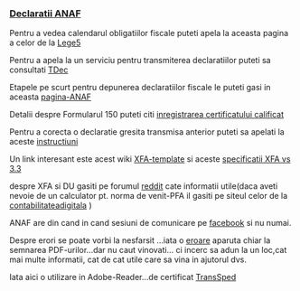 ### **[Declaratii ANAF](https://www.afm.ro/taxe_declaratii.php)** ###

Pentru a vedea calendarul obligatiilor fiscale puteti apela la aceasta pagina a celor de la [Lege5](https://lege5.ro/calendar)

Pentru a apela la un serviciu pentru transmiterea declaratiilor puteti sa consultati [TDec](https://www.tdec.ro/)

Etapele pe scurt pentru depunerea declaratiilor fiscale le puteti gasi in aceasta [pagina-ANAF](https://static.anaf.ro/static/10/Anaf/Declaratii_R/instructiuni/etape_depunere.htm)

Detalii despre Formularul 150 puteti citi [inregistrarea certificatului calificat](https://www.anaf.ro/inregcalificat/)

Pentru a corecta o declaratie gresita transmisa anterior puteti sa apelati la aceste [instructiuni](https://mfinante.gov.ro/documents/35673/254042/Ciofliceanu05.pdf)

Un link interesant este acest wiki [XFA-template](https://www.w3.org/1999/05/XFA/xfa-template.html) si aceste [specificatii XFA vs 3.3](https://pdfa.org/norm-refs/XFA-3_3.pdf)

despre XFA si DU gasiti pe forumul [reddit](https://www.reddit.com/r/Romania/comments/108zhut/declara%C8%9Bia_unic%C4%83_2023_pdful_inteligent_pe_siteul/?rdt=49791&onetap_auto=true) cate informatii utile(daca aveti nevoie de un calculator pt. norma de venit-PFA il gasiti pe siteul celor de la [contabilitateadigitala](https://www.contabilitatedigitala.ro/calculator-pfa-norma-de-venit-2023/) )

ANAF are din cand in cand sesiuni de comunicare pe [facebook](https://www.facebook.com/www.ANAF.ro/posts/2360905437562096/?paipv=0&eav=AfaF1m7iWWsSjCf2JWBfI6NAiPeLAbAM-jXVXtISvew-uFGGpzEurN_jBuL3Ff9QXco&_rdr) si nu numai.

Despre erori se poate vorbi la nesfarsit ...iata o [eroare](https://www.certsign.ro/ro/suport/eroare-la-semnarea-pdf-urilor-cu-adobe-acrobat-reader-dc/) aparuta chiar la semnarea PDF-urilor...dar nu caut vinovati... ci incerc sa adun la un loc,cat mai multe informatii, cat de cat utile care sa vina in ajutorul dvs. 

Iata aici o utilizare in Adobe-Reader...de certificat [TransSped](https://devforum.ro/t/utilizare-certificat-in-adobe-reader-cu-trans-sped/17419)
